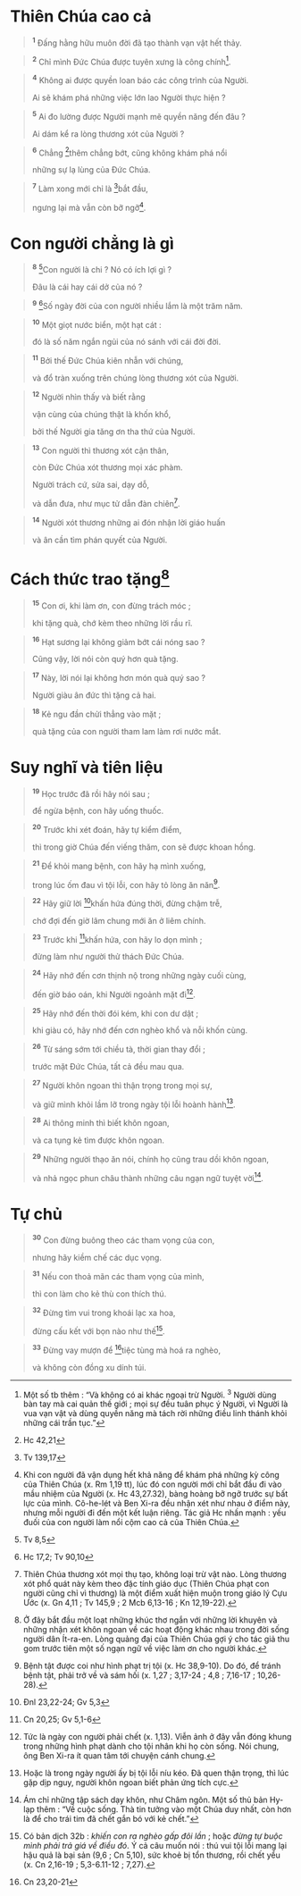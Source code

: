 # Thiên Chúa cao cả

> <sup><b>1</b></sup> Đấng hằng hữu muôn đời đã tạo thành vạn vật hết thảy.
>


> <sup><b>2</b></sup> Chỉ mình Đức Chúa được tuyên xưng là công chính[^1].
>


> <sup><b>4</b></sup> Không ai được quyền loan báo các công trình của Người.
> 
> Ai sẽ khám phá những việc lớn lao Người thực hiện ?
>


> <sup><b>5</b></sup> Ai đo lường được Người mạnh mẽ quyền năng đến đâu ?
> 
> Ai dám kể ra lòng thương xót của Người ?
>


> <sup><b>6</b></sup> Chẳng [^1*]thêm chẳng bớt, cũng không khám phá nổi
> 
> những sự lạ lùng của Đức Chúa.
>


> <sup><b>7</b></sup> Làm xong mới chỉ là [^2*]bắt đầu,
> 
> ngưng lại mà vẫn còn bỡ ngỡ[^2].
>

# Con người chẳng là gì

> <sup><b>8</b></sup> [^3*]Con người là chi ? Nó có ích lợi gì ?
> 
> Đâu là cái hay cái dở của nó ?
>


> <sup><b>9</b></sup> [^4*]Số ngày đời của con người nhiều lắm là một trăm năm.
>


> <sup><b>10</b></sup> Một giọt nước biển, một hạt cát :
> 
> đó là số năm ngắn ngủi của nó sánh với cái đời đời.
>


> <sup><b>11</b></sup> Bởi thế Đức Chúa kiên nhẫn với chúng,
> 
> và đổ tràn xuống trên chúng lòng thương xót của Người.
>


> <sup><b>12</b></sup> Người nhìn thấy và biết rằng
> 
> vận cùng của chúng thật là khốn khổ,
> 
> bởi thế Người gia tăng ơn tha thứ của Người.
>


> <sup><b>13</b></sup> Con người thì thương xót cận thân,
> 
> còn Đức Chúa xót thương mọi xác phàm.
> 
> Người trách cứ, sửa sai, dạy dỗ,
> 
> và dẫn đưa, như mục tử dẫn đàn chiên[^3].
>


> <sup><b>14</b></sup> Người xót thương những ai đón nhận lời giáo huấn
> 
> và ân cần tìm phán quyết của Người.
>

# Cách thức trao tặng[^4]

> <sup><b>15</b></sup> Con ơi, khi làm ơn, con đừng trách móc ;
> 
> khi tặng quà, chớ kèm theo những lời rầu rĩ.
>


> <sup><b>16</b></sup> Hạt sương lại không giảm bớt cái nóng sao ?
> 
> Cũng vậy, lời nói còn quý hơn quà tặng.
>


> <sup><b>17</b></sup> Này, lời nói lại không hơn món quà quý sao ?
> 
> Người giàu ân đức thì tặng cả hai.
>


> <sup><b>18</b></sup> Kẻ ngu đần chửi thẳng vào mặt ;
> 
> quà tặng của con người tham lam làm rơi nước mắt.
>

# Suy nghĩ và tiên liệu

> <sup><b>19</b></sup> Học trước đã rồi hãy nói sau ;
> 
> để ngừa bệnh, con hãy uống thuốc.
>


> <sup><b>20</b></sup> Trước khi xét đoán, hãy tự kiểm điểm,
> 
> thì trong giờ Chúa đến viếng thăm, con sẽ được khoan hồng.
>


> <sup><b>21</b></sup> Để khỏi mang bệnh, con hãy hạ mình xuống,
> 
> trong lúc ốm đau vì tội lỗi, con hãy tỏ lòng ăn năn[^5].
>


> <sup><b>22</b></sup> Hãy giữ lời [^5*]khấn hứa đúng thời, đừng chậm trễ,
> 
> chớ đợi đến giờ lâm chung mới ăn ở liêm chính.
>


> <sup><b>23</b></sup> Trước khi [^6*]khấn hứa, con hãy lo dọn mình ;
> 
> đừng làm như người thử thách Đức Chúa.
>


> <sup><b>24</b></sup> Hãy nhớ đến cơn thịnh nộ trong những ngày cuối cùng,
> 
> đến giờ báo oán, khi Người ngoảnh mặt đi[^6].
>


> <sup><b>25</b></sup> Hãy nhớ đến thời đói kém, khi con dư dật ;
> 
> khi giàu có, hãy nhớ đến cơn nghèo khổ và nỗi khốn cùng.
>


> <sup><b>26</b></sup> Từ sáng sớm tới chiều tà, thời gian thay đổi ;
> 
> trước mặt Đức Chúa, tất cả đều mau qua.
>


> <sup><b>27</b></sup> Người khôn ngoan thì thận trọng trong mọi sự,
> 
> và giữ mình khỏi lầm lỡ trong ngày tội lỗi hoành hành[^7].
>


> <sup><b>28</b></sup> Ai thông minh thì biết khôn ngoan,
> 
> và ca tụng kẻ tìm được khôn ngoan.
>


> <sup><b>29</b></sup> Những người thạo ăn nói, chính họ cũng trau dồi khôn ngoan,
> 
> và nhả ngọc phun châu thành những câu ngạn ngữ tuyệt vời[^8].
>

# Tự chủ

> <sup><b>30</b></sup> Con đừng buông theo các tham vọng của con,
> 
> nhưng hãy kiềm chế các dục vọng.
>


> <sup><b>31</b></sup> Nếu con thoả mãn các tham vọng của mình,
> 
> thì con làm cho kẻ thù con thích thú.
>


> <sup><b>32</b></sup> Đừng tìm vui trong khoái lạc xa hoa,
> 
> đừng cấu kết với bọn nào như thế[^9].
>


> <sup><b>33</b></sup> Đừng vay mượn để [^7*]tiệc tùng mà hoá ra nghèo,
> 
> và không còn đồng xu dính túi.
>

[^1]: Một số tb thêm : “Và không có ai khác ngoại trừ Người. <sup>3</sup> Người dùng bàn tay mà cai quản thế giới ; mọi sự đều tuân phục ý Người, vì Người là vua vạn vật và dùng quyền năng mà tách rời những điều linh thánh khỏi những cái trần tục.”
[^2]: Khi con người đã vận dụng hết khả năng để khám phá những kỳ công của Thiên Chúa (x. Rm 1,19 tt), lúc đó con người mới chỉ bắt đầu đi vào mầu nhiệm của Người (x. Hc 43,27.32), bàng hoàng bỡ ngỡ trước sự bất lực của mình. Cô-he-lét và Ben Xi-ra đều nhận xét như nhau ở điểm này, nhưng mỗi người đi đến một kết luận riêng. Tác giả Hc nhấn mạnh : yếu đuối của con người làm nổi cộm cao cả của Thiên Chúa.
[^3]: Thiên Chúa thương xót mọi thụ tạo, không loại trừ vật nào. Lòng thương xót phổ quát này kèm theo đặc tính giáo dục (Thiên Chúa phạt con người cũng chỉ vì thương) là một điểm xuất hiện muộn trong giáo lý Cựu Ước (x. Gn 4,11 ; Tv 145,9 ; 2 Mcb 6,13-16 ; Kn 12,19-22).
[^4]: Ở đây bắt đầu một loạt những khúc thơ ngắn với những lời khuyên và những nhận xét khôn ngoan về các hoạt động khác nhau trong đời sống người dân Ít-ra-en. Lòng quảng đại của Thiên Chúa gợi ý cho tác giả thu gom trước tiên một số ngạn ngữ về việc làm ơn cho người khác.
[^5]: Bệnh tật được coi như hình phạt trị tội (x. Hc 38,9-10). Do đó, để tránh bệnh tật, phải trở về và sám hối (x. 1,27 ; 3,17-24 ; 4,8 ; 7,16-17 ; 10,26-28).
[^6]: Tức là ngày con người phải chết (x. 1,13). Viễn ảnh ở đây vẫn đóng khung trong những hình phạt dành cho tội nhân khi họ còn sống. Nói chung, ông Ben Xi-ra ít quan tâm tới chuyện cánh chung.
[^7]: Hoặc là trong ngày người ấy bị tội lỗi níu kéo. Đã quen thận trọng, thì lúc gặp dịp nguy, người khôn ngoan biết phản ứng tích cực.
[^8]: Ám chỉ những tập sách dạy khôn, như Châm ngôn. Một số thủ bản Hy-lạp thêm : “Về cuộc sống. Thà tin tưởng vào một Chúa duy nhất, còn hơn là để cho trái tim đã chết gắn bó với kẻ chết.”
[^9]: Có bản dịch 32b : <i>khiến con ra nghèo gấp đôi lần</i> ; hoặc <i>đừng tự buộc mình phải trả giá về điều đó</i>. Ý cả câu muốn nói : thú vui tội lỗi mang lại hậu quả là bại sản (9,6 ; Cn 5,10), sức khoẻ bị tổn thương, rồi chết yểu (x. Cn 2,16-19 ; 5,3-6.11-12 ; 7,27).
[^1*]: Hc 42,21
[^2*]: Tv 139,17
[^3*]: Tv 8,5
[^4*]: Hc 17,2; Tv 90,10
[^5*]: Đnl 23,22-24; Gv 5,3
[^6*]: Cn 20,25; Gv 5,1-6
[^7*]: Cn 23,20-21
